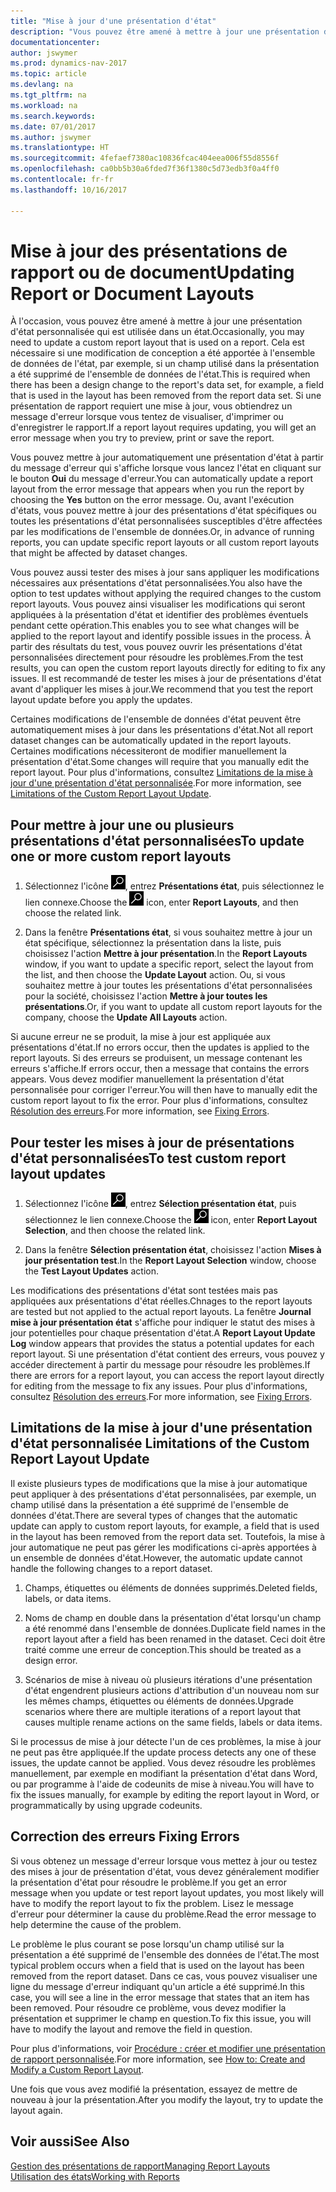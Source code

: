 ```yaml
---
title: "Mise à jour d'une présentation d'état"
description: "Vous pouvez être amené à mettre à jour une présentation d'état personnalisée qui est utilisée dans un état. Cela est nécessaire si une modification de conception a été apportée à l'ensemble de données de l'état, par exemple, si un champ utilisé dans la présentation a été supprimé de l'ensemble de données de l'état."
documentationcenter: 
author: jswymer
ms.prod: dynamics-nav-2017
ms.topic: article
ms.devlang: na
ms.tgt_pltfrm: na
ms.workload: na
ms.search.keywords: 
ms.date: 07/01/2017
ms.author: jswymer
ms.translationtype: HT
ms.sourcegitcommit: 4fefaef7380ac10836fcac404eea006f55d8556f
ms.openlocfilehash: ca0bb5b30a6fded7f36f1380c5d73edb3f0a4ff0
ms.contentlocale: fr-fr
ms.lasthandoff: 10/16/2017

---
```

# <a name="updating-report-or-document-layouts"></a><span data-ttu-id="f346a-104">Mise à jour des présentations de rapport ou de document</span><span class="sxs-lookup"><span data-stu-id="f346a-104">Updating Report or Document Layouts</span></span>
<span data-ttu-id="f346a-105">À l'occasion, vous pouvez être amené à mettre à jour une présentation d'état personnalisée qui est utilisée dans un état.</span><span class="sxs-lookup"><span data-stu-id="f346a-105">Occasionally, you may need to update a custom report layout that is used on a report.</span></span> <span data-ttu-id="f346a-106">Cela est nécessaire si une modification de conception a été apportée à l'ensemble de données de l'état, par exemple, si un champ utilisé dans la présentation a été supprimé de l'ensemble de données de l'état.</span><span class="sxs-lookup"><span data-stu-id="f346a-106">This is required when there has been a design change to the report's data set, for example, a field that is used in the layout has been removed from the report data set.</span></span> <span data-ttu-id="f346a-107">Si une présentation de rapport requiert une mise à jour, vous obtiendrez un message d'erreur lorsque vous tentez de visualiser, d'imprimer ou d'enregistrer le rapport.</span><span class="sxs-lookup"><span data-stu-id="f346a-107">If a report layout requires updating, you will get an error message when you try to preview, print or save the report.</span></span>  
  
<span data-ttu-id="f346a-108">Vous pouvez mettre à jour automatiquement une présentation d'état à partir du message d'erreur qui s'affiche lorsque vous lancez l'état en cliquant sur le bouton **Oui** du message d'erreur.</span><span class="sxs-lookup"><span data-stu-id="f346a-108">You can automatically update a report layout from the error message that appears when you run the report by choosing the **Yes** button on the error message.</span></span> <span data-ttu-id="f346a-109">Ou, avant l'exécution d'états, vous pouvez mettre à jour des présentations d'état spécifiques ou toutes les présentations d'état personnalisées susceptibles d'être affectées par les modifications de l'ensemble de données.</span><span class="sxs-lookup"><span data-stu-id="f346a-109">Or, in advance of running reports, you can update specific report layouts or all custom report layouts that might be affected by dataset changes.</span></span>  
  
<span data-ttu-id="f346a-110">Vous pouvez aussi tester des mises à jour sans appliquer les modifications nécessaires aux présentations d'état personnalisées.</span><span class="sxs-lookup"><span data-stu-id="f346a-110">You also have the option to test updates without applying the required changes to the custom report layouts.</span></span> <span data-ttu-id="f346a-111">Vous pouvez ainsi visualiser les modifications qui seront appliquées à la présentation d'état et identifier des problèmes éventuels pendant cette opération.</span><span class="sxs-lookup"><span data-stu-id="f346a-111">This enables you to see what changes will be applied to the report layout and identify possible issues in the process.</span></span> <span data-ttu-id="f346a-112">À partir des résultats du test, vous pouvez ouvrir les présentations d'état personnalisées directement pour résoudre les problèmes.</span><span class="sxs-lookup"><span data-stu-id="f346a-112">From the test results, you can open the custom report layouts directly for editing to fix any issues.</span></span> <span data-ttu-id="f346a-113">Il est recommandé de tester les mises à jour de présentations d'état avant d'appliquer les mises à jour.</span><span class="sxs-lookup"><span data-stu-id="f346a-113">We recommend that you test the report layout update before you apply the updates.</span></span>  
  
<span data-ttu-id="f346a-114">Certaines modifications de l'ensemble de données d'état peuvent être automatiquement mises à jour dans les présentations d'état.</span><span class="sxs-lookup"><span data-stu-id="f346a-114">Not all report dataset changes can be automatically updated in the report layouts.</span></span> <span data-ttu-id="f346a-115">Certaines modifications nécessiteront de modifier manuellement la présentation d'état.</span><span class="sxs-lookup"><span data-stu-id="f346a-115">Some changes will require that you manually edit the report layout.</span></span> <span data-ttu-id="f346a-116">Pour plus d'informations, consultez [Limitations de la mise à jour d'une présentation d'état personnalisée](ui-update-report-layouts.md#UpdateLimitations).</span><span class="sxs-lookup"><span data-stu-id="f346a-116">For more information, see [Limitations of the Custom Report Layout Update](ui-update-report-layouts.md#UpdateLimitations).</span></span>  
  
## <a name="to-update-one-or-more-custom-report-layouts"></a><span data-ttu-id="f346a-117">Pour mettre à jour une ou plusieurs présentations d'état personnalisées</span><span class="sxs-lookup"><span data-stu-id="f346a-117">To update one or more custom report layouts</span></span>  
  
1.  <span data-ttu-id="f346a-118">Sélectionnez l'icône ![Page ou état pour la recherche](media/ui-search/search_small.png "Page ou état pour la recherche"), entrez **Présentations état**, puis sélectionnez le lien connexe.</span><span class="sxs-lookup"><span data-stu-id="f346a-118">Choose the ![Search for Page or Report](media/ui-search/search_small.png "Search for Page or Report icon") icon, enter **Report Layouts**, and then choose the related link.</span></span>  
  
2.  <span data-ttu-id="f346a-119">Dans la fenêtre **Présentations état**, si vous souhaitez mettre à jour un état spécifique, sélectionnez la présentation dans la liste, puis choisissez l'action **Mettre à jour présentation**.</span><span class="sxs-lookup"><span data-stu-id="f346a-119">In the **Report Layouts** window, if you want to update a specific report, select the layout from the list, and then choose the **Update Layout** action.</span></span> <span data-ttu-id="f346a-120">Ou, si vous souhaitez mettre à jour toutes les présentations d'état personnalisées pour la société, choisissez l'action **Mettre à jour toutes les présentations**.</span><span class="sxs-lookup"><span data-stu-id="f346a-120">Or, if you want to update all custom report layouts for the company, choose the **Update All Layouts** action.</span></span>  

<span data-ttu-id="f346a-121">Si aucune erreur ne se produit, la mise à jour est appliquée aux présentations d'état.</span><span class="sxs-lookup"><span data-stu-id="f346a-121">If no errors occur, then the updates is applied to the report layouts.</span></span> <span data-ttu-id="f346a-122">Si des erreurs se produisent, un message contenant les erreurs s'affiche.</span><span class="sxs-lookup"><span data-stu-id="f346a-122">If errors occur, then a message that contains the errors appears.</span></span> <span data-ttu-id="f346a-123">Vous devez modifier manuellement la présentation d'état personnalisée pour corriger l'erreur.</span><span class="sxs-lookup"><span data-stu-id="f346a-123">You will then have to manually edit the custom report layout to fix the error.</span></span> <span data-ttu-id="f346a-124">Pour plus d'informations, consultez [Résolution des erreurs](ui-update-report-layouts.md#FixErrors).</span><span class="sxs-lookup"><span data-stu-id="f346a-124">For more information, see [Fixing Errors](ui-update-report-layouts.md#FixErrors).</span></span>  

## <a name="to-test-custom-report-layout-updates"></a><span data-ttu-id="f346a-125">Pour tester les mises à jour de présentations d'état personnalisées</span><span class="sxs-lookup"><span data-stu-id="f346a-125">To test custom report layout updates</span></span>  
  
1.  <span data-ttu-id="f346a-126">Sélectionnez l'icône ![Page ou état pour la recherche](media/ui-search/search_small.png "Page ou état pour la recherche"), entrez **Sélection présentation état**, puis sélectionnez le lien connexe.</span><span class="sxs-lookup"><span data-stu-id="f346a-126">Choose the ![Search for Page or Report](media/ui-search/search_small.png "Search for Page or Report icon") icon, enter **Report Layout Selection**, and then choose the related link.</span></span>  
  
2.  <span data-ttu-id="f346a-127">Dans la fenêtre **Sélection présentation état**, choisissez l'action **Mises à jour présentation test**.</span><span class="sxs-lookup"><span data-stu-id="f346a-127">In the **Report Layout Selection** window, choose the **Test Layout Updates** action.</span></span>  
  
 <span data-ttu-id="f346a-128">Les modifications des présentations d'état sont testées mais pas appliquées aux présentations d'état réelles.</span><span class="sxs-lookup"><span data-stu-id="f346a-128">Chnages to the report layouts are tested but not applied to the actual report layouts.</span></span> <span data-ttu-id="f346a-129">La fenêtre **Journal mise à jour présentation état** s'affiche pour indiquer le statut des mises à jour potentielles pour chaque présentation d'état.</span><span class="sxs-lookup"><span data-stu-id="f346a-129">A **Report Layout Update Log** window appears that provides the status a potential updates for each report layout.</span></span> <span data-ttu-id="f346a-130">Si une présentation d'état contient des erreurs, vous pouvez y accéder directement à partir du message pour résoudre les problèmes.</span><span class="sxs-lookup"><span data-stu-id="f346a-130">If there are errors for a report layout, you can access the report layout directly for editing from the message to fix any issues.</span></span> <span data-ttu-id="f346a-131">Pour plus d'informations, consultez [Résolution des erreurs](ui-update-report-layouts.md#FixErrors).</span><span class="sxs-lookup"><span data-stu-id="f346a-131">For more information, see [Fixing Errors](ui-update-report-layouts.md#FixErrors).</span></span>  
  
##  <span data-ttu-id="f346a-132"><a name="UpdateLimitations"></a> Limitations de la mise à jour d'une présentation d'état personnalisée</span><span class="sxs-lookup"><span data-stu-id="f346a-132"><a name="UpdateLimitations"></a> Limitations of the Custom Report Layout Update</span></span>  
 <span data-ttu-id="f346a-133">Il existe plusieurs types de modifications que la mise à jour automatique peut appliquer à des présentations d'état personnalisées, par exemple, un champ utilisé dans la présentation a été supprimé de l'ensemble de données d'état.</span><span class="sxs-lookup"><span data-stu-id="f346a-133">There are several types of changes that the automatic update can apply to custom report layouts, for example, a field that is used in the layout has been removed from the report data set.</span></span> <span data-ttu-id="f346a-134">Toutefois, la mise à jour automatique ne peut pas gérer les modifications ci-après apportées à un ensemble de données d'état.</span><span class="sxs-lookup"><span data-stu-id="f346a-134">However, the automatic update cannot handle the following changes to a report dataset.</span></span>  
  
1.  <span data-ttu-id="f346a-135">Champs, étiquettes ou éléments de données supprimés.</span><span class="sxs-lookup"><span data-stu-id="f346a-135">Deleted fields, labels, or data items.</span></span>  
  
2.  <span data-ttu-id="f346a-136">Noms de champ en double dans la présentation d'état lorsqu'un champ a été renommé dans l'ensemble de données.</span><span class="sxs-lookup"><span data-stu-id="f346a-136">Duplicate field names in the report layout after a field has been renamed in the dataset.</span></span> <span data-ttu-id="f346a-137">Ceci doit être traité comme une erreur de conception.</span><span class="sxs-lookup"><span data-stu-id="f346a-137">This should be treated as a design error.</span></span>  
  
3.  <span data-ttu-id="f346a-138">Scénarios de mise à niveau où plusieurs itérations d'une présentation d'état engendrent plusieurs actions d'attribution d'un nouveau nom sur les mêmes champs, étiquettes ou éléments de données.</span><span class="sxs-lookup"><span data-stu-id="f346a-138">Upgrade scenarios where there are multiple iterations of a report layout that causes multiple rename actions on the same fields, labels or data items.</span></span>  
  
 <span data-ttu-id="f346a-139">Si le processus de mise à jour détecte l'un de ces problèmes, la mise à jour ne peut pas être appliquée.</span><span class="sxs-lookup"><span data-stu-id="f346a-139">If the update process detects any one of these issues, the update cannot be applied.</span></span> <span data-ttu-id="f346a-140">Vous devez résoudre les problèmes manuellement, par exemple en modifiant la présentation d'état dans Word, ou par programme à l'aide de codeunits de mise à niveau.</span><span class="sxs-lookup"><span data-stu-id="f346a-140">You will have to fix the issues manually, for example by editing the report layout in Word, or programmatically by using upgrade codeunits.</span></span>  
  
##  <span data-ttu-id="f346a-141"><a name="FixErrors"></a> Correction des erreurs</span><span class="sxs-lookup"><span data-stu-id="f346a-141"><a name="FixErrors"></a> Fixing Errors</span></span>  
 <span data-ttu-id="f346a-142">Si vous obtenez un message d'erreur lorsque vous mettez à jour ou testez des mises à jour de présentation d'état, vous devez généralement modifier la présentation d'état pour résoudre le problème.</span><span class="sxs-lookup"><span data-stu-id="f346a-142">If you get an error message when you update or test report layout updates, you most likely will have to modify the report layout to fix the problem.</span></span> <span data-ttu-id="f346a-143">Lisez le message d'erreur pour déterminer la cause du problème.</span><span class="sxs-lookup"><span data-stu-id="f346a-143">Read the error message to help determine the cause of the problem.</span></span>  
  
 <span data-ttu-id="f346a-144">Le problème le plus courant se pose lorsqu'un champ utilisé sur la présentation a été supprimé de l'ensemble des données de l'état.</span><span class="sxs-lookup"><span data-stu-id="f346a-144">The most typical problem occurs when a field that is used on the layout has been removed from the report dataset.</span></span> <span data-ttu-id="f346a-145">Dans ce cas, vous pouvez visualiser une ligne du message d'erreur indiquant qu'un article a été supprimé.</span><span class="sxs-lookup"><span data-stu-id="f346a-145">In this case, you will see a line in the error message that states that an item has been removed.</span></span> <span data-ttu-id="f346a-146">Pour résoudre ce problème, vous devez modifier la présentation et supprimer le champ en question.</span><span class="sxs-lookup"><span data-stu-id="f346a-146">To fix this issue, you will have to modify the layout and remove the field in question.</span></span>  
  
 <span data-ttu-id="f346a-147">Pour plus d'informations, voir [Procédure : créer et modifier une présentation de rapport personnalisée](ui-how-create-custom-report-layout.md#ModifyCustomLayout).</span><span class="sxs-lookup"><span data-stu-id="f346a-147">For more information, see [How to: Create and Modify a Custom Report Layout](ui-how-create-custom-report-layout.md#ModifyCustomLayout).</span></span>  
  
 <span data-ttu-id="f346a-148">Une fois que vous avez modifié la présentation, essayez de mettre de nouveau à jour la présentation.</span><span class="sxs-lookup"><span data-stu-id="f346a-148">After you modify the layout, try to update the layout again.</span></span>  
  
## <a name="see-also"></a><span data-ttu-id="f346a-149">Voir aussi</span><span class="sxs-lookup"><span data-stu-id="f346a-149">See Also</span></span>  
 [<span data-ttu-id="f346a-150">Gestion des présentations de rapport</span><span class="sxs-lookup"><span data-stu-id="f346a-150">Managing Report Layouts</span></span>](ui-manage-report-layouts.md)  
 [<span data-ttu-id="f346a-151">Utilisation des états</span><span class="sxs-lookup"><span data-stu-id="f346a-151">Working with Reports</span></span>](ui-work-report.md)  
